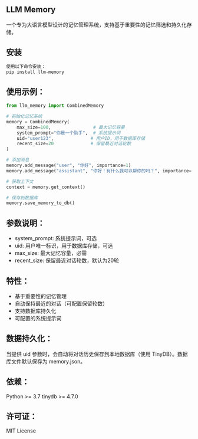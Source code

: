 ## LLM Memory

一个专为大语言模型设计的记忆管理系统，支持基于重要性的记忆筛选和持久化存储。

## 安装

```bash
使用以下命令安装：
pip install llm-memory
```

## 使用示例：
```python
from llm_memory import CombinedMemory

# 初始化记忆系统
memory = CombinedMemory(
    max_size=100,                # 最大记忆容量
    system_prompt="你是一个助手",  # 系统提示词
    uid="user123",              # 用户ID，用于数据库存储
    recent_size=20              # 保留最近对话轮数
)

# 添加消息
memory.add_message("user", "你好", importance=1)
memory.add_message("assistant", "你好！有什么我可以帮你的吗？", importance=1)

# 获取上下文
context = memory.get_context()

# 保存到数据库
memory.save_memory_to_db()
```
## 参数说明：
- system_prompt: 系统提示词，可选
- uid: 用户唯一标识，用于数据库存储，可选
- max_size: 最大记忆容量，必需
- recent_size: 保留最近对话轮数，默认为20轮

## 特性：

- 基于重要性的记忆管理
- 自动保持最近的对话（可配置保留轮数）
- 支持数据库持久化
- 可配置的系统提示词

## 数据持久化：

当提供 uid 参数时，会自动将对话历史保存到本地数据库（使用 TinyDB）。数据库文件默认保存为 memory.json。

## 依赖：

Python >= 3.7
tinydb >= 4.7.0

## 许可证：

MIT License


